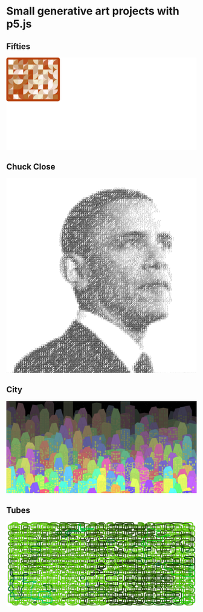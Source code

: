 # Small generative art projects with p5.js

## Fifties
![Fifties](fifties/generated/fifties.png)
## Chuck Close
![Obama in Chuck Close format](chuckclose/generated/chuckclose.png)
## City
![City](city/generated/city.png)
## Tubes
![tubes](tubes/generated/tubes1.png)


